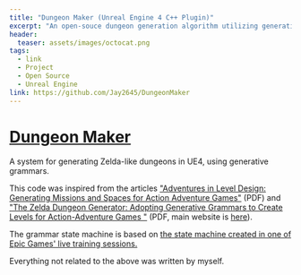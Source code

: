 ```yaml
---
title: "Dungeon Maker (Unreal Engine 4 C++ Plugin)"
excerpt: "An open-souce dungeon generation algorithm utilizing generative grammars, built in C++ for Unreal Engine 4."
header:
  teaser: assets/images/octocat.png
tags:
  - link
  - Project
  - Open Source
  - Unreal Engine
link: https://github.com/Jay2645/DungeonMaker
---
```


# [Dungeon Maker](https://github.com/Jay2645/DungeonMaker)

A system for generating Zelda-like dungeons in UE4, using generative grammars.

This code was inspired from the articles ["Adventures in Level Design: Generating Missions and
Spaces for Action Adventure Games"](https://pdfs.semanticscholar.org/5716/8efaa56e7ee7742444a56c683e77738146cb.pdf) (PDF) and ["The Zelda Dungeon Generator: Adopting Generative Grammars to Create Levels for Action-Adventure Games
"](http://www.beckylavender.co.uk/uploads/1/5/1/4/15147006/zelda-dissertation.pdf) (PDF, main website is [here](http://www.beckylavender.co.uk/the-zelda-dungeon-generator.html)).

The grammar state machine is based on [the state machine created in one of Epic Games' live training sessions.](https://www.youtube.com/watch?v=hr9ybCCPw9Y)

Everything not related to the above was written by myself.